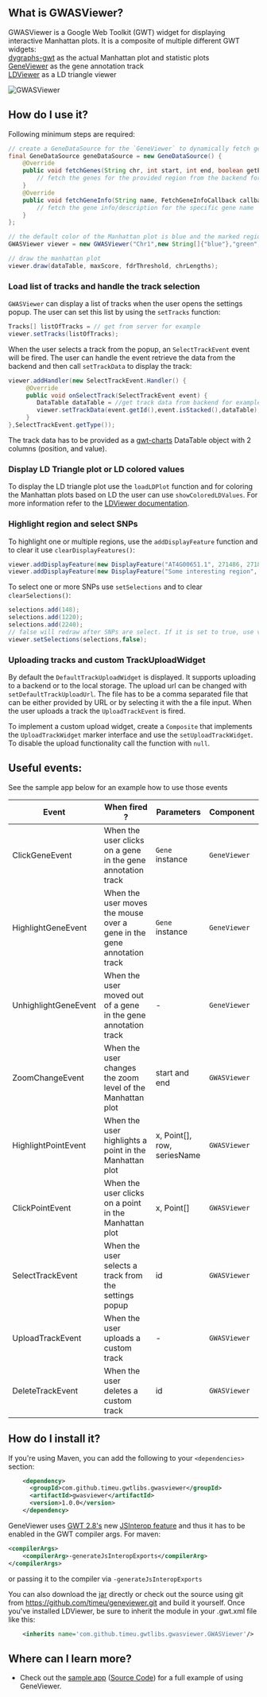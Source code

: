 ## What is GWASViewer?


GWASViewer is a Google Web Toolkit (GWT) widget for displaying interactive Manhattan plots.
It is a composite of multiple different GWT widgets:   
[dygraphs-gwt][0] as the actual Manhattan plot and statistic plots  
[GeneViewer][1] as the gene annotation track  
[LDViewer][2] as a LD triangle viewer  

![GWASViewer](https://raw.githubusercontent.com/timeu/GWASViewer/master/gwasviewer.png "GWASViewer")


## How do I use it?

Following minimum steps are required:  

```JAVA
// create a GeneDataSource for the `GeneViewer` to dynamically fetch genes
final GeneDataSource geneDataSource = new GeneDataSource() {
    @Override
    public void fetchGenes(String chr, int start, int end, boolean getFeatures, FetchGenesCallback callback) {
        // fetch the genes for the provided region from the backend for example
    }
    @Override
    public void fetchGeneInfo(String name, FetchGeneInfoCallback callback) {
        // fetch the gene info/description for the specific gene name
    }
};

// the default color of the Manhattan plot is blue and the marked regions are green                                           
GWASViewer viewer = new GWASViewer("Chr1",new String[]{"blue"},"green",geneDataSource);

// draw the manhattan plot
viewer.draw(dataTable, maxScore, fdrThreshold, chrLengths);
```

### Load list of tracks and handle the track selection

`GWASViewer` can display a list of tracks when the user opens the settings popup. 
 The user can set this list by using the `setTracks` function:

```JAVA
Tracks[] listOfTracks = // get from server for example
viewer.setTracks(listOfTracks);
```

When the user selects a track from the popup, an `SelectTrackEvent` event will be fired. The user can handle the event
retrieve the data from the backend and then call `setTrackData` to display the track:
 
```JAVA
viewer.addHandler(new SelectTrackEvent.Handler() {
     @Override
     public void onSelectTrack(SelectTrackEvent event) {
        DataTable dataTable = //get track data from backend for example
        viewer.setTrackData(event.getId(),event.isStacked(),dataTable);
     }
},SelectTrackEvent.getType());

```

The track data has to be provided as a [gwt-charts][3] DataTable object with 2 columns (position, and value).

### Display LD Triangle plot or LD colored values

To display the LD triangle plot use the `loadLDPlot` function and for coloring the Manhattan plots based on LD 
the user can use `showColoredLDValues`. For more information refer to the [LDViewer documentation][2]. 

### Highlight region and select SNPs
 
To highlight one or multiple regions, use the `addDisplayFeature` function and to clear it use `clearDisplayFeatures()`: 
 
```JAVA
viewer.addDisplayFeature(new DisplayFeature("AT4G00651.1", 271486, 271879, "red"), true);
viewer.addDisplayFeature(new DisplayFeature("Some interesting region", 8753993, 9241760, "green"), true);
```

To select one or more SNPs use `setSelections` and to clear `clearSelections()`:
```JAVA
selections.add(148);
selections.add(1220);
selections.add(2240);
// false will redraw after SNPs are select. If it is set to true, use viewer.refresh() to update the plot
viewer.setSelections(selections,false); 
```
### Uploading tracks and custom TrackUploadWidget

By default the `DefaultTrackUploadWidget` is displayed. It supports uploading to a backend or to the local storage. 
The upload url can be changed with `setDefaultTrackUploadUrl`. The file has to be a comma separated file that can be either
provided by URL or by selecting it with the a file input. 
When the user uploads a track the `UploadTrackEvent` is fired. 

To implement a custom upload widget, create a `Composite` that implements the `UploadTrackWidget` marker interface
and use the `setUploadTrackWidget`. To disable the upload functionality call the function with `null`.

## Useful events:

See the sample app below for an example how to use those events
  
| Event | When fired ?  | Parameters | Component | 
|------ | ------------- |-----------| ------------|
| ClickGeneEvent | When the user clicks on a gene in the gene annotation track | `Gene` instance | `GeneViewer`|
| HighlightGeneEvent | When the user moves the mouse over a gene in the gene annotation track | `Gene` instance | `GeneViewer` |
| UnhighlightGeneEvent | When the user moved out of a gene in the gene annotation track | - | `GeneViewer` |
| ZoomChangeEvent | When the user changes the zoom level of the Manhattan plot | start and end | `GWASViewer` |
| HighlightPointEvent | When the user highlights a point in the Manhattan plot | x, Point[], row, seriesName | `GWASViewer` |
| ClickPointEvent | When the user clicks on a point in the Manhattan plot | x, Point[] | `GWASViewer` |
| SelectTrackEvent | When the user selects a track from the settings popup | id | `GWASViewer` |
| UploadTrackEvent | When the user uploads a custom track | - | `GWASViewer` |
| DeleteTrackEvent | When the user deletes a custom track | id | `GWASViewer` |


## How do I install it?

If you're using Maven, you can add the following to your `<dependencies>`
section:

```xml
    <dependency>
      <groupId>com.github.timeu.gwtlibs.gwasviewer</groupId>
      <artifactId>gwasviewer</artifactId>
      <version>1.0.0</version>
    </dependency>
```

GeneViewer uses [GWT 2.8's][4] new [JSInterop feature][5] and thus it has to be enabled in the GWT compiler args.
For maven:
```xml
<compilerArgs>
    <compilerArg>-generateJsInteropExports</compilerArg>
</compilerArgs>
```
or passing it to the compiler via `-generateJsInteropExports`

You can also download the [jar][6] directly or check out the source using git
from <https://github.com/timeu/geneviewer.git> and build it yourself. Once
you've installed LDViewer, be sure to inherit the module in your .gwt.xml
file like this:

```xml
    <inherits name='com.github.timeu.gwtlibs.gwasviewer.GWASViewer'/>
```

## Where can I learn more?

 * Check out the [sample app][7] ([Source Code][8]) for a full example of using GeneViewer.
 
[0]: http://gitub.com/timeu/dygraphs-gwt
[1]: http://github.com/timeu/GeneViewer
[2]: http://github.com/timeu/LDViewer
[3]: https://github.com/google/gwt-charts
[4]: http://www.gwtproject.org/release-notes.html#Release_Notes_2_8_0_BETA1
[5]: https://docs.google.com/document/d/10fmlEYIHcyead_4R1S5wKGs1t2I7Fnp_PaNaa7XTEk0/edit#heading=h.o7amqk9edhb9
[6]: https://github.com/timeu/GWASViewer/releases
[7]: http://timeu.github.io/GWASViewer
[8]: https://github.com/timeu/GeneViewer/tree/master/gwasviewer-sample 

